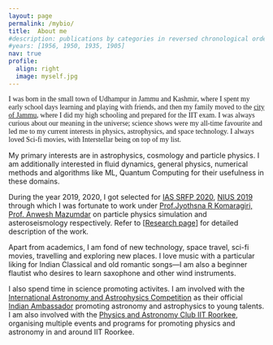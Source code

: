 ```yaml
---
layout: page
permalink: /mybio/
title:  About me 
#description: publications by categories in reversed chronological order. generated by jekyll-scholar.
#years: [1956, 1950, 1935, 1905]
nav: true
profile:
  align: right 
  image: myself.jpg
---
```

<div id="bio_anim">

  <div class="header-bar">
    <p style="font-family:Dancing Script, cursive">
      I was born in the small town of Udhampur in Jammu and Kashmir, where I spent my early school days learning and playing with friends, and then my family moved to the <a href="https://jammu.nic.in/">city of Jammu</a>, where I did my high schooling and prepared for the IIT exam. I was always curious about our meaning in the universe; science shows were my all-time favourite and led me to my current interests in physics, astrophysics, and space technology. I always loved Sci-fi movies, with Interstellar being on top of my list.
    </p>
  </div>

  <p>
    My primary interests are in astrophysics, cosmology and particle physics. I am additionally interested in fluid dynamics, general physics, numerical methods and algorithms like ML, Quantum Computing for their usefulness in these domains. 
  </p> 

  <p> 
    During the year 2019, 2020, I got selected for <a href="https://web-japps.ias.ac.in:8443/fellowship2020/lists/result.jsp">IAS SRFP 2020</a>, <a href="https://www.hbcse.tifr.res.in/data/national-initiative-on-undergraduate-sciences-nius">NIUS 2019</a> through which I was fortunate to work under <a href="http://chep.iisc.ac.in/Personnel/pages/jyothsna/index.html">Prof.Jyothsna R Komaragiri, <a href="https://scholar.google.co.in/citations?user=UOV5qTsAAAAJ&hl=en">Prof. Anwesh Mazumdar</a> on particle physics simulation and asteroseismology respectively. Refer to [<a href="/vanshaj-kerni/projects/">Research page</a>] for detailed description of the work.
  </p>

  <p>
  Apart from academics, I am fond of new technology, space travel, sci-fi movies, travelling and exploring new places. I love music with a particular liking for Indian Classical and old romantic songs—I am also a beginner flautist who desires to learn saxophone and other wind instruments.
  </p>
  <p>
    I also spend time in science promoting activites. I am involved with the <a href="https://iaac.space/en/">International Astronomy and Astrophysics Competition</a> as their official <a href="https://iaac.space/en/vankerni">Indian Ambassador</a> promoting astronomy and astrophysics to young talents. I am also involved with the <a href="https://www.facebook.com/physastroclubiitr/">Physics and Astronomy Club IIT Roorkee</a>, organising multiple events and programs for promoting physics and astronomy in and around IIT Roorkee.
  </p>
</div>